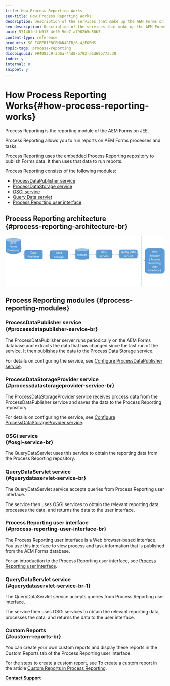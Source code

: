 ```yaml
---
title: How Process Reporting Works
seo-title: How Process Reporting Works
description: Description of the services that make up the AEM Forms on JEE Process Reporting and an introduction to the Process Reporting UI
seo-description: Description of the services that make up the AEM Forms on JEE Process Reporting and an introduction to the Process Reporting UI
uuid: 57146fed-b015-4ef0-9de7-a7982b5d88b7
content-type: reference
products: SG_EXPERIENCEMANAGER/6.4/FORMS
topic-tags: process-reporting
discoiquuid: 994083c9-3d6a-44d8-b792-a6d69b77ac38
index: y
internal: n
snippet: y
---
```


# How Process Reporting Works{#how-process-reporting-works}

Process Reporting is the reporting module of the AEM Forms on JEE.

Process Reporting allows you to run reports on AEM Forms processes and tasks.

Process Reporting uses the embedded Process Reporting repository to publish Forms data. It then uses that data to run reports.

Process Reporting consists of the following modules:

* [ProcessDataPublisher service](../../../forms/using/process-reporting/process_reporting_architecture.md#main-pars-header-1)
* [ProcessDataStorage service](../../../forms/using/process-reporting/process_reporting_architecture.md#main-pars-header-2)
* [OSGi service](../../../forms/using/process-reporting/process_reporting_architecture.md#main-pars-header-3)
* [Query Data servlet](../../../forms/using/process-reporting/process_reporting_architecture.md#main-pars-header-4)
* [Process Reporting user interface](../../../forms/using/process-reporting/process_reporting_architecture.md#main-pars-header-5)

## Process Reporting architecture <br> {#process-reporting-architecture-br}

![](assets/processreportingarchitecture.png)

## Process Reporting modules {#process-reporting-modules}

### ProcessDataPublisher service <br> {#processdatapublisher-service-br}

The ProcessDataPublisher server runs periodically on the AEM Forms database and extracts the data that has changed since the last run of the service. It then publishes the data to the Process Data Storage service.

For details on configuring the service, see [Configure ProcessDataPublisher service](../../../forms/using/process-reporting/install-start-process-reporting.md#main-pars-header-4).

### ProcessDataStorageProvider service <br> {#processdatastorageprovider-service-br}

The ProcessDataStorageProvider service receives process data from the ProcessDataPublisher service and saves the data to the Process Reporting repository.

For details on configuring the service, see [Configure ProcessDataStorageProvider service](../../../forms/using/process-reporting/install-start-process-reporting.md#main-pars-header-1).

### OSGi service <br> {#osgi-service-br}

The QueryDataServlet uses this service to obtain the reporting data from the Process Reporting repository.

### QueryDataServlet service <br> {#querydataservlet-service-br}

The QueryDataServlet service accepts queries from Process Reporting user interface.

The service then uses OSGi services to obtain the relevant reporting data, processes the data, and returns the data to the user interface.

### Process Reporting user interface <br> {#process-reporting-user-interface-br}

The Process Reporting user interface is a Web browser-based interface. You use this interface to view process and task information that is published from the AEM Forms database.

For an introduction to the Process Reporting user interface, see [Process Reporting user interface](/forms/using/process-reporting/process-reporting-user-interface).

### QueryDataServlet service <br> {#querydataservlet-service-br-1}

The QueryDataServlet service accepts queries from Process Reporting user interface.

The service then uses OSGi services to obtain the relevant reporting data, processes the data, and returns the data to the user interface.

### Custom Reports <br> {#custom-reports-br}

You can create your own custom reports and display these reports in the Custom Reports tab of the Process Reporting user interface.

For the steps to create a custom report, see To create a custom report in the article [Custom Reports in Process Reporting](../../../forms/using/process-reporting/process-reporting-custom-reports.md).

[**Contact Support**](https://www.adobe.com/account/sign-in.supportportal.html)
